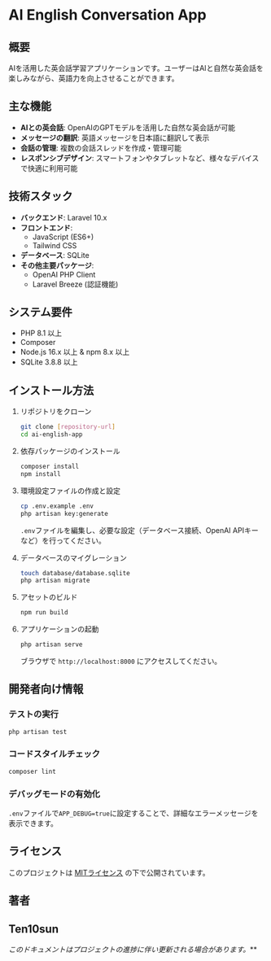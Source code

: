 # AI English Conversation App

## 概要
AIを活用した英会話学習アプリケーションです。ユーザーはAIと自然な英会話を楽しみながら、英語力を向上させることができます。

## 主な機能

- **AIとの英会話**: OpenAIのGPTモデルを活用した自然な英会話が可能
- **メッセージの翻訳**: 英語メッセージを日本語に翻訳して表示
- **会話の管理**: 複数の会話スレッドを作成・管理可能
- **レスポンシブデザイン**: スマートフォンやタブレットなど、様々なデバイスで快適に利用可能

## 技術スタック

- **バックエンド**: Laravel 10.x
- **フロントエンド**: 
  - JavaScript (ES6+)
  - Tailwind CSS
- **データベース**: SQLite
- **その他主要パッケージ**:
  - OpenAI PHP Client
  - Laravel Breeze (認証機能)

## システム要件

- PHP 8.1 以上
- Composer
- Node.js 16.x 以上 & npm 8.x 以上
- SQLite 3.8.8 以上

## インストール方法

1. リポジトリをクローン
   ```bash
   git clone [repository-url]
   cd ai-english-app
   ```

2. 依存パッケージのインストール
   ```bash
   composer install
   npm install
   ```

3. 環境設定ファイルの作成と設定
   ```bash
   cp .env.example .env
   php artisan key:generate
   ```
   `.env`ファイルを編集し、必要な設定（データベース接続、OpenAI APIキーなど）を行ってください。

4. データベースのマイグレーション
   ```bash
   touch database/database.sqlite
   php artisan migrate
   ```

5. アセットのビルド
   ```bash
   npm run build
   ```

6. アプリケーションの起動
   ```bash
   php artisan serve
   ```
   ブラウザで `http://localhost:8000` にアクセスしてください。

## 開発者向け情報

### テストの実行
```bash
php artisan test
```

### コードスタイルチェック
```bash
composer lint
```

### デバッグモードの有効化
`.env`ファイルで`APP_DEBUG=true`に設定することで、詳細なエラーメッセージを表示できます。

## ライセンス

このプロジェクトは [MITライセンス](LICENSE) の下で公開されています。



## 著者

Ten10sun
---

*このドキュメントはプロジェクトの進捗に伴い更新される場合があります。***


